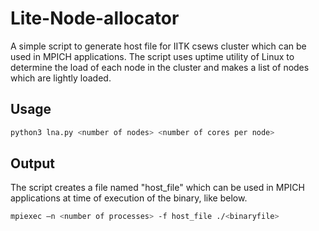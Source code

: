 # Lite-Node-allocator
A simple script to generate host file for IITK csews cluster which can be used in MPICH applications. 
The script uses uptime utility of Linux to determine the load of each node in the cluster and makes a list of nodes which are lightly loaded.



## Usage

```python
python3 lna.py <number of nodes> <number of cores per node>
```
## Output
The script creates a file named "host_file" which can be used in MPICH applications at time of execution of the binary, like below.
```bash
mpiexec –n <number of processes> -f host_file ./<binaryfile> 
